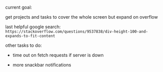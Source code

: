 current goal:

get projects and tasks to cover the whole screen but expand on overflow

last helpful google search: `https://stackoverflow.com/questions/9537838/div-height-100-and-expands-to-fit-content`

other tasks to do:

- time out on fetch requests if server is down

- more snackbar notifications
